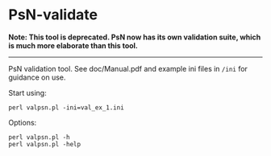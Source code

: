 PsN-validate
============

**Note: This tool is deprecated. PsN now has its own validation suite, which is much more elaborate than this tool.**

---

PsN validation tool. See doc/Manual.pdf and example ini files in `/ini` for guidance on use.

Start using:

    perl valpsn.pl -ini=val_ex_1.ini
    
Options:
 
    perl valpsn.pl -h
    perl valpsn.pl -help
